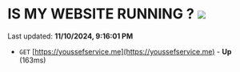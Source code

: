 # IS MY WEBSITE RUNNING ? [![](https://img.shields.io/static/v1?label=Sponsor&message=%E2%9D%A4&logo=GitHub&color=%23fe8e86)](https://github.com/sponsors/Youssef-Lehmam)

Last updated: **11/10/2024, 9:16:01 PM**

- `GET` [https://youssefservice.me](https://youssefservice.me) - **Up** (163ms)
